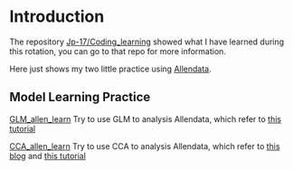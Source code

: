 # Introduction

The repository [Jp-17/Coding_learning](https://github.com/Jp-17/Coding_learning) showed what I have learned during this rotation, you can go to that repo for more information.

Here just shows my two little practice using [Allendata](https://allensdk.readthedocs.io/en/latest/visual_coding_neuropixels.html).


## Model Learning Practice
[GLM_allen_learn](https://github.com/NeuralCoding-Lab/rotation_2022spring/blob/main/jiang_peng/GLM_allen_learn.ipynb)  Try to use GLM to analysis Allendata, which refer to [this tutorial](https://compneuro.neuromatch.io/tutorials/W1D4_GeneralizedLinearModels/student/W1D4_Tutorial1.html)

[CCA_allen_learn](https://github.com/NeuralCoding-Lab/rotation_2022spring/blob/main/jiang_peng/CCA_allen_learn.ipynb)  Try to use CCA to analysis Allendata, which refer to [this blog](https://gregorygundersen.com/blog/2018/07/17/cca/) and [this tutorial](https://github.com/gwgundersen/ml/blob/master/canonical_correlation_analysis.py)
 